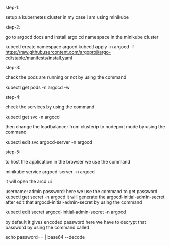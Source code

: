 step-1:

setup a kubernetes cluster in my case i am using minikube

step-2:

go to argocd docs and install argo cd namespace in the minikube cluster

kubectl create namespace argocd
kubectl apply -n argocd -f https://raw.githubusercontent.com/argoproj/argo-cd/stable/manifests/install.yaml


step-3:

check the pods are running or not by using the command

kubectl get pods -n argocd -w


step-4:

check the services by using the command

kubectl get svc -n argocd

then change the loadbalancer from clusterip to nodeport mode by using the command

kubectl edit svc argocd-server -n argocd

step-5:
 

to host the application in the browser we use the command 

minikube service argocd-server -n argocd

it will open the arcd ui 

username: admin
password: here we use the command to get password
kubectl get secret -n argocd
it will generate the argocd-initial-admin-secret
after edit that argocd-initial-admin-secret by using the command

 kubectl edit secret argocd-initial-admin-secret -n argocd

 by default it gives encoded password here we have to decrypt that password by using the command called

 echo password== | base64 --decode



